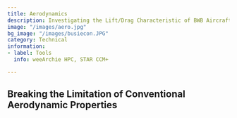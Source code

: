 ```yaml
---
title: Aerodynamics
description: Investigating the Lift/Drag Characteristic of BWB Aircraft
image: "/images/aero.jpg"
bg_image: "/images/busiecon.JPG"
category: Technical
information:
- label: Tools
  info: weeArchie HPC, STAR CCM+

---
```

## Breaking the Limitation of Conventional Aerodynamic Properties